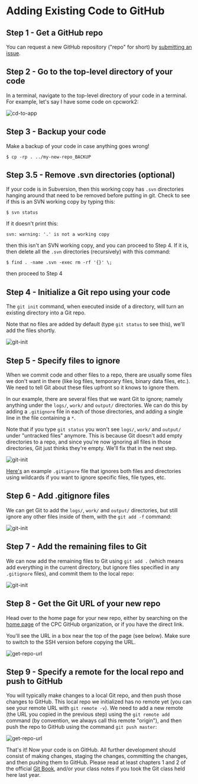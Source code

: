 Adding Existing Code to GitHub
==============================

Step 1 - Get a GitHub repo
--------------------------

You can request a new GitHub repository ("repo" for short) by [submitting an issue](https://github.com/noaa-nws-cpc/github/issues/new?template=new_repo.md&title=New+GitHub+repo&labels=new+repo&assignee=mikecharles).

Step 2 - Go to the top-level directory of your code
---------------------------------------------------

In a terminal, navigate to the top-level directory of your code in a terminal. For example, let's say
I have some code on cpcwork2:

![cd-to-app](images/terminal_cd-to-app.png)

Step 3 - Backup your code
-------------------------

Make a backup of your code in case anything goes wrong!

    $ cp -rp . ../my-new-repo_BACKUP

Step 3.5 - Remove .svn directories (optional)
---------------------------------------------

If your code is in Subversion, then this working copy has `.svn` directories hanging around that need to be removed before putting in git. Check to see if this is an SVN working copy by typing this:

    $ svn status

If it doesn't print this:

```
svn: warning: '.' is not a working copy
```

then this isn't an SVN working copy, and you can proceed to Step 4. If it is, then delete all the `.svn` directories (recursively) with this command:

    $ find . -name .svn -exec rm -rf '{}' \;

then proceed to Step 4

Step 4 - Initialize a Git repo using your code
----------------------------------------------

The `git init` command, when executed inside of a directory, will turn an existing directory into a Git repo.

Note that no files are added by default (type `git status` to see this), we'll add the files shortly.

![git-init](images/terminal_git-init.png)

Step 5 - Specify files to ignore
--------------------------------

When we commit code and other files to a repo, there are usually some files we don't want in there (like log files, temporary files, binary data files, etc.). We need to tell Git about these files upfront so it knows to ignore them.

In our example, there are several files that we want Git to ignore; namely anything under the `logs/`, `work/` and `output/` directories. We can do this by adding a `.gitignore` file in each of those directories, and adding a single line in the file containing a `*`.

Note that if you type `git status` you won't see `logs/`, `work/` and `output/` under "untracked files" anymore. This is because Git doesn't add empty directories to a repo, and since you're now ignoring all files in those directories, Git just thinks they're empty. We'll fix that in the next step.

![git-init](images/terminal_git-ignore.png)

[Here's](https://github.com/github/gitignore/blob/master/Python.gitignore) an example `.gitignore` file that ignores both files and directories using wildcards if you want to ignore specific files, file types, etc.

Step 6 - Add .gitignore files
-----------------------------

We can get Git to add the `logs/`, `work/` and `output/` directories, but still ignore any other files inside of them, with the `git add -f` command:

![git-init](images/terminal_git-add-gitignores.png)

Step 7 - Add the remaining files to Git
---------------------------------------

We can now add the remaining files to Git using `git add .` (which means add everything in the current directory, but ignore files specified in any `.gitignore` files), and commit them to the local repo:

![git-init](images/terminal_git-add-remaining-and-commit.png)

Step 8 - Get the Git URL of your new repo
-----------------------------------------

Head over to the home page for your new repo, either by searching on the [home page](https://github.com/noaa-nws-cpc) of the CPC GitHub organization, or if you have the direct link.

You'll see the URL in a box near the top of the page (see below). Make sure to switch to the SSH version before copying the URL.

![get-repo-url](images/browser_get-repo-url.png)

Step 9 - Specify a remote for the local repo and push to GitHub
---------------------------------------------------------------

You will typically make changes to a local Git repo, and then push those changes to GitHub. This local repo we initialized has no remote yet (you can see your remote URL with `git remote -v`). We need to add a new remote (the URL you copied in the previous step) using the `git remote add` command (by convention, we always call this remote "origin"), and then push the repo to GitHub using the command `git push master`:

![get-repo-url](images/terminal_git-add-remote-and-push.png)

That's it! Now your code is on GitHub. All further development should consist of making changes, staging the changes, committing the changes, and then pushing them to GitHub. Please read at least chapters 1 and 2 of the official [Git Book](https://git-scm.com/book/en/v2), and/or your class notes if you took the Git class held here last year.
